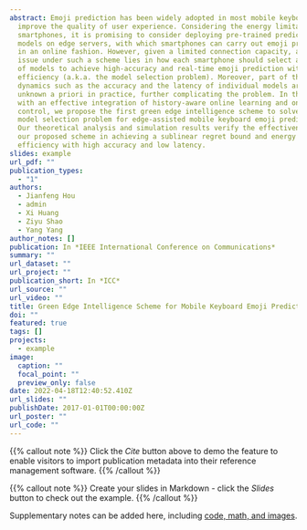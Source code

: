 ```yaml
---
abstract: Emoji prediction has been widely adopted in most mobile keyboards to
  improve the quality of user experience. Considering the energy limitations of
  smartphones, it is promising to consider deploying pre-trained prediction
  models on edge servers, with which smartphones can carry out emoji prediction
  in an online fashion. However, given a limited connection capacity, a key
  issue under such a scheme lies in how each smartphone should select a subset
  of models to achieve high-accuracy and real-time emoji prediction with energy
  efficiency (a.k.a. the model selection problem). Moreover, part of the system
  dynamics such as the accuracy and the latency of individual models are usually
  unknown a priori in practice, further complicating the problem. In this paper,
  with an effective integration of history-aware online learning and online
  control, we propose the first green edge intelligence scheme to solve the
  model selection problem for edge-assisted mobile keyboard emoji prediction.
  Our theoretical analysis and simulation results verify the effectiveness of
  our proposed scheme in achieving a sublinear regret bound and energy
  efficiency with high accuracy and low latency.
slides: example
url_pdf: ""
publication_types:
  - "1"
authors:
  - Jianfeng Hou
  - admin
  - Xi Huang
  - Ziyu Shao
  - Yang Yang
author_notes: []
publication: In *IEEE International Conference on Communications*
summary: ""
url_dataset: ""
url_project: ""
publication_short: In *ICC*
url_source: ""
url_video: ""
title: Green Edge Intelligence Scheme for Mobile Keyboard Emoji Prediction
doi: ""
featured: true
tags: []
projects:
  - example
image:
  caption: ""
  focal_point: ""
  preview_only: false
date: 2022-04-18T12:40:52.410Z
url_slides: ""
publishDate: 2017-01-01T00:00:00Z
url_poster: ""
url_code: ""
---
```


{{% callout note %}}
Click the *Cite* button above to demo the feature to enable visitors to import publication metadata into their reference management software.
{{% /callout %}}

{{% callout note %}}
Create your slides in Markdown - click the *Slides* button to check out the example.
{{% /callout %}}

Supplementary notes can be added here, including [code, math, and images](https://wowchemy.com/docs/writing-markdown-latex/).
